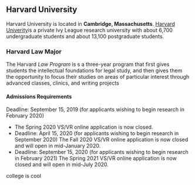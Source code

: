 ## Harvard University
Harvard University is located in **Cambridge, Massachusetts**.
[Harvard Univerity](https://www.harvard.edu)is a private Ivy League research university with about 6,700 undergraduate students and about 13,100 postgraduate students.
### Harvard Law Major
The Harvard _Law Program_ is s a three-year program that first gives students the intellectual foundations for legal study, and then gives them the opportunity to focus their studies on areas of particular interest through advanced classes, clinics, and writing projects
#### Admissions Requirements
Deadline: September 15, 2019 (for applicants wishing to begin research in February 2020)
* The Spring 2020 VS/VR online application is now closed.
* Deadline: April 15, 2020 (for applicants wishing to begin research in September 2020)
The Fall 2020 VS/VR online application is now closed and will open in mid-January 2020.
* Deadline: September 15, 2020 (for applicants wishing to begin research in February 2021)
The Spring 2021 VS/VR online application is now closed and will open in mid-July 2020.

college is cool
